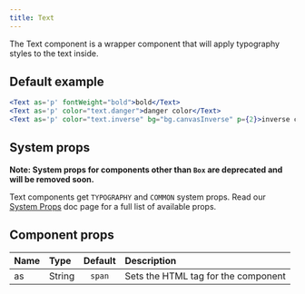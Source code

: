 ```yaml
---
title: Text
---
```


The Text component is a wrapper component that will apply typography styles to the text inside.

## Default example

```jsx live
<Text as='p' fontWeight="bold">bold</Text>
<Text as='p' color="text.danger">danger color</Text>
<Text as='p' color="text.inverse" bg="bg.canvasInverse" p={2}>inverse colors</Text>
```

## System props

**Note: System props for components other than `Box` are deprecated and will be removed soon.**

Text components get `TYPOGRAPHY` and `COMMON` system props. Read our [System Props](/system-props) doc page for a full list of available props.

## Component props

| Name | Type   | Default | Description                         |
| :--- | :----- | :-----: | :---------------------------------- |
| as   | String | `span`  | Sets the HTML tag for the component |
